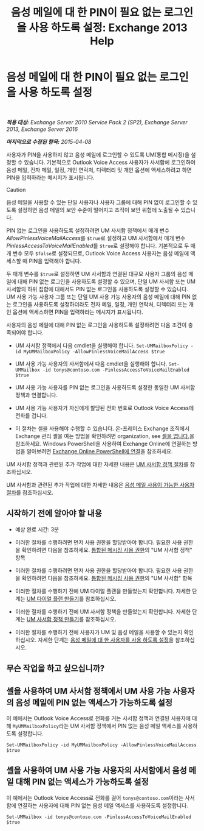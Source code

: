 ﻿---
title: '음성 메일에 대 한 PIN이 필요 없는 로그인을 사용 하도록 설정: Exchange 2013 Help'
TOCTitle: 음성 메일에 대 한 PIN이 필요 없는 로그인을 사용 하도록 설정
ms:assetid: 54133753-317c-42ef-9b0d-ca9f2d2d6bd7
ms:mtpsurl: https://technet.microsoft.com/ko-kr/library/Gg602127(v=EXCHG.150)
ms:contentKeyID: 54651814
ms.date: 05/22/2018
mtps_version: v=EXCHG.150
ms.translationtype: MT
---

# 음성 메일에 대 한 PIN이 필요 없는 로그인을 사용 하도록 설정

 

_**적용 대상:** Exchange Server 2010 Service Pack 2 (SP2), Exchange Server 2013, Exchange Server 2016_

_**마지막으로 수정된 항목:** 2015-04-08_

사용자가 PIN을 사용하지 않고 음성 메일에 로그인할 수 있도록 UM(통합 메시징)을 설정할 수 있습니다. 기본적으로 Outlook Voice Access 사용자가 사서함에 로그인하여 음성 메일, 전자 메일, 일정, 개인 연락처, 디렉터리 및 개인 옵션에 액세스하려고 하면 PIN을 입력하라는 메시지가 표시됩니다.

> [!CAUTION]
> 음성 메일을 사용할 수 있는 단일 사용자나 사용자 그룹에 대해 PIN 없이 로그인할 수 있도록 설정하면 음성 메일의 보안 수준이 떨어지고 조직이 보안 위험에 노출될 수 있습니다.


PIN 없는 로그인을 사용하도록 설정하려면 UM 사서함 정책에서 매개 변수 *AllowPinlessVoiceMailAccess*를 `$true`로 설정하고 UM 사서함에서 매개 변수 *PinlessAccessToVoiceMailEnabled*를 `$true`로 설정해야 합니다. 기본적으로 두 매개 변수 모두 `$false`로 설정되므로, Outlook Voice Access 사용자는 음성 메일에 액세스할 때 PIN을 입력해야 합니다.

두 매개 변수를 `$true`로 설정하면 UM 사서함과 연결된 대규모 사용자 그룹의 음성 메일에 대해 PIN 없는 로그인을 사용하도록 설정할 수 있으며, 단일 UM 사서함 또는 UM 사서함의 하위 집합에 대해서도 PIN 없는 로그인을 사용하도록 설정할 수 있습니다. UM 사용 가능 사용자 그룹 또는 단일 UM 사용 가능 사용자의 음성 메일에 대해 PIN 없는 로그인을 사용하도록 설정하더라도 전자 메일, 일정, 개인 연락처, 디렉터리 또는 개인 옵션에 액세스하면 PIN을 입력하라는 메시지가 표시됩니다.

사용자의 음성 메일에 대해 PIN 없는 로그인을 사용하도록 설정하려면 다음 조건이 충족되어야 합니다.

  - UM 사서함 정책에서 다음 cmdlet을 실행해야 합니다. `Set-UMMailboxPolicy -id MyUMMailboxPolicy -AllowPinlessVoiceMailAccess $true`

  - UM 사용 가능 사용자의 사서함에서 다음 cmdlet을 실행해야 합니다. `Set-UMMailbox -id tonys@contoso.com -PinlessAccessToVoiceMailEnabled $true`

  - UM 사용 가능 사용자를 PIN 없는 로그인을 사용하도록 설정한 동일한 UM 사서함 정책과 연결합니다.

  - UM 사용 가능 사용자가 자신에게 할당된 전화 번호로 Outlook Voice Access에 전화를 겁니다.

  - 이 절차는 셸을 사용해야 수행할 수 있습니다. 온-프레미스 Exchange 조직에서 Exchange 관리 셸을 여는 방법을 확인하려면 organization, see [셸을 엽니다.](https://technet.microsoft.com/ko-kr/library/dd638134\(v=exchg.150\))을 참조하세요. Windows PowerShell을 사용하여 Exchange Online에 연결하는 방법을 알아보려면 [Exchange Online PowerShell에 연결](https://go.microsoft.com/fwlink/p/?linkid=396554)을 참조하세요.

UM 사서함 정책과 관련된 추가 작업에 대한 자세한 내용은 [UM 사서함 정책 절차](https://docs.microsoft.com/ko-kr/exchange/voice-mail-unified-messaging/set-up-voice-mail/um-mailbox-policy-procedures)를 참조하십시오.

UM 사서함과 관련된 추가 작업에 대한 자세한 내용은 [음성 메일 사용이 가능한 사용자 절차](https://docs.microsoft.com/ko-kr/exchange/voice-mail-unified-messaging/set-up-voice-mail/voice-mail-enabled-user-procedures)를 참조하십시오.

## 시작하기 전에 알아야 할 내용

  - 예상 완료 시간: 3분

  - 이러한 절차를 수행하려면 먼저 사용 권한을 할당받아야 합니다. 필요한 사용 권한을 확인하려면 다음을 참조하세요. [통합된 메시징 사용 권한](unified-messaging-permissions-exchange-2013-help.md)의 "UM 사서함 정책" 항목

  - 이러한 절차를 수행하려면 먼저 사용 권한을 할당받아야 합니다. 필요한 사용 권한을 확인하려면 다음을 참조하세요. [통합된 메시징 사용 권한](unified-messaging-permissions-exchange-2013-help.md)의 "UM 사서함" 항목

  - 이러한 절차를 수행하기 전에 UM 다이얼 플랜을 만들었는지 확인합니다. 자세한 단계는 [UM 다이얼 플랜 만들기](https://docs.microsoft.com/ko-kr/exchange/voice-mail-unified-messaging/connect-voice-mail-system/create-um-dial-plan)를 참조하십시오.

  - 이러한 절차를 수행하기 전에 UM 사서함 정책을 만들었는지 확인합니다. 자세한 단계는 [UM 사서함 정책 만들기](https://docs.microsoft.com/ko-kr/exchange/voice-mail-unified-messaging/set-up-voice-mail/create-um-mailbox-policy)를 참조하십시오.

  - 이러한 절차를 수행하기 전에 사용자가 UM 및 음성 메일을 사용할 수 있는지 확인하십시오. 자세한 단계는 [음성 메일에 대 한 사용자를 사용 하도록 설정](https://docs.microsoft.com/ko-kr/exchange/voice-mail-unified-messaging/set-up-voice-mail/enable-a-user-for-voice-mail)을 참조하십시오.

## 무슨 작업을 하고 싶으십니까?

## 셸을 사용하여 UM 사서함 정책에서 UM 사용 가능 사용자의 음성 메일에 PIN 없는 액세스가 가능하도록 설정

이 예에서는 Outlook Voice Access로 전화를 거는 사서함 정책과 연결된 사용자에 대해 `MyUMMailboxPolicy`라는 UM 사서함 정책에서 PIN 없는 음성 메일 액세스를 사용하도록 설정합니다.

    Set-UMMailboxPolicy -id MyUMMailboxPolicy -AllowPinlessVoiceMailAccess $true

## 셸을 사용하여 UM 사용 가능 사용자의 사서함에서 음성 메일 대해 PIN 없는 액세스가 가능하도록 설정

이 예에서는 Outlook Voice Access로 전화를 걸어 `tonys@contoso.com`이라는 사서함에 연결하는 사용자에 대해 PIN 없는 음성 메일 액세스를 사용하도록 설정합니다.

    Set-UMMailbox -id tonys@contoso.com -PinlessAccessToVoiceMailEnabled $true

